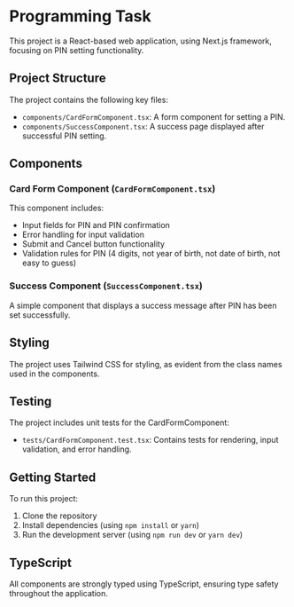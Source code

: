 # Programming Task

This project is a React-based web application, using Next.js framework, focusing on PIN setting functionality.

## Project Structure

The project contains the following key files:

- `components/CardFormComponent.tsx`: A form component for setting a PIN.
- `components/SuccessComponent.tsx`: A success page displayed after successful PIN setting.

## Components

### Card Form Component (`CardFormComponent.tsx`)

This component includes:

- Input fields for PIN and PIN confirmation
- Error handling for input validation
- Submit and Cancel button functionality
- Validation rules for PIN (4 digits, not year of birth, not date of birth, not easy to guess)

### Success Component (`SuccessComponent.tsx`)

A simple component that displays a success message after PIN has been set successfully.

## Styling

The project uses Tailwind CSS for styling, as evident from the class names used in the components.

## Testing

The project includes unit tests for the CardFormComponent:

- `tests/CardFormComponent.test.tsx`: Contains tests for rendering, input validation, and error handling.

## Getting Started

To run this project:

1. Clone the repository
2. Install dependencies (using `npm install` or `yarn`)
3. Run the development server (using `npm run dev` or `yarn dev`)

## TypeScript

All components are strongly typed using TypeScript, ensuring type safety throughout the application.
